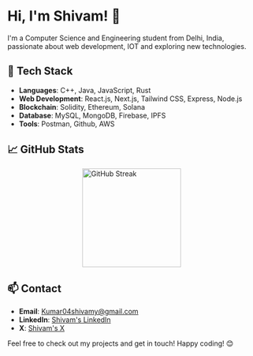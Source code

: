 # Hi, I'm Shivam! 👋
I'm a Computer Science and Engineering student from Delhi, India, passionate about web development, IOT and exploring new technologies.

## 🚀 Tech Stack
- **Languages**: C++, Java, JavaScript, Rust
- **Web Development**: React.js, Next.js, Tailwind CSS, Express, Node.js
- **Blockchain**: Solidity, Ethereum, Solana 
- **Database**: MySQL, MongoDB, Firebase,  IPFS
- **Tools**: Postman, Github, AWS

## 📈 GitHub Stats


  <div style="flex: 1; min-width: 300px; display: flex; align-items: center; justify-content: center;">
    <img src="https://github-readme-streak-stats.herokuapp.com/?user=shivamyeshu&theme=radical" alt="GitHub Streak" style="height: 200px; width: auto; object-fit: contain;">
  </div>
</div>


## 📫 Contact
- **Email**: Kumar04shivamy@gmail.com
- **LinkedIn**: [Shivam's LinkedIn](https://www.linkedin.com/in/shivamyeshu/)
- **X**: [Shivam's X](https://x.com/Shivam_01Kumar)

Feel free to check out my projects and get in touch!
Happy coding! 😊
